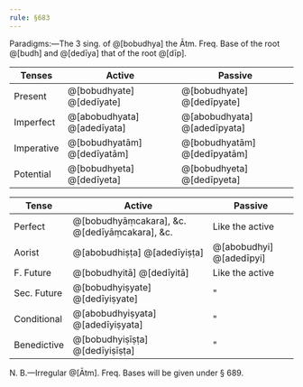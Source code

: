```yaml
---
rule: §683
---
```


Paradigms:—The 3 sing. of @[bobudhya] the Ātm. Freq. Base of the root @[budh] and @[dedīya] that of the root @[dīp].

| Tenses | Active | Passive |
| --- | --- | --- |
| Present | @[bobudhyate] @[dedīyate] | @[bobudhyate] @[dedīpyate] |
| Imperfect | @[abobudhyata] @[adedīyata] | @[abobudhyata] @[adedīpyata] |
| Imperative | @[bobudhyatām] @[dedīyatām] | @[bobudhyatām] @[dedīpyatām] |
| Potential | @[bobudhyeta] @[dedīyeta] | @[bobudhyeta] @[dedīpyeta] |

| Tense | Active | Passive |
| --- | --- | --- |
| Perfect | @[bobudhyāṃcakara], &c. @[dedīyāṃcakara], &c. | Like the active |
| Aorist | @[abobudhiṣṭa] @[adedīyiṣṭa] | @[abobudhyi] @[adedīpyi] |
| F. Future | @[bobudhyitā] @[dedīyitā] | Like the active |
| Sec. Future | @[bobudhyiṣyate] @[dedīyiṣyate] | " |
| Conditional | @[abobudhyiṣyata] @[adedīyiṣyata] | " |
| Benedictive | @[bobudhyiṣīṣṭa] @[dedīyiṣīṣṭa] | " |

N. B.—Irregular @[Ātm]. Freq. Bases will be given under § 689.